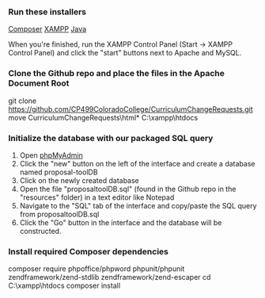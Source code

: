 ### Run these installers

[Composer](https://getcomposer.org/Composer-Setup.exe)
[XAMPP](https://www.apachefriends.org/xampp-files/8.0.2/xampp-windows-x64-8.0.2-0-VS16-installer.exe)
[Java](https://download.java.net/java/GA/jdk15.0.2/0d1cfde4252546c6931946de8db48ee2/7/GPL/openjdk-15.0.2_windows-x64_bin.zip)

When you're finished, run the XAMPP Control Panel (Start -> XAMPP Control Panel) and click the "start" buttons next to Apache and MySQL.

### Clone the Github repo and place the files in the Apache Document Root

git clone https://github.com/CP499ColoradoCollege/CurriculumChangeRequests.git
move CurriculumChangeRequests\html\* C:\xampp\htdocs

### Initialize the database with our packaged SQL query

1. Open [phpMyAdmin](localhost/phpmyadmin)
2. Click the "new" button on the left of the interface and create a database named proposal-toolDB
3. Click on the newly created database
4. Open the file "proposaltoolDB.sql" (found in the Github repo in the "resources" folder) in a text editor like Notepad
5. Navigate to the "SQL" tab of the interface and copy/paste the SQL query from proposaltoolDB.sql
6. Click the "Go" button in the interface and the database will be constructed.

### Install required Composer dependencies

composer require phpoffice/phpword phpunit/phpunit zendframework/zend-stdlib zendframework/zend-escaper
cd C:\xampp\htdocs
composer install